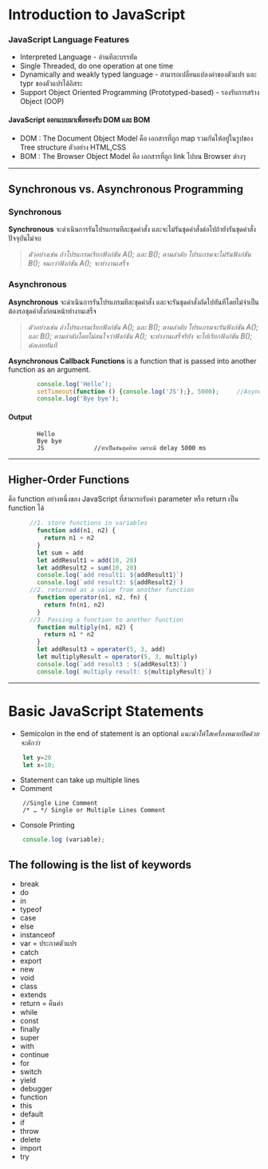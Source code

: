 # Introduction to JavaScript
### JavaScript Language Features
  * Interpreted Language - อ่านทีละบรรทัด
  * Single Threaded, do one operation at one time
  * Dynamically and weakly typed language - สามารถเปลี่ยนแปลงค่าของตัวแปร และ typr ของตัวแปรได้อิสระ
  * Support Object Oriented Programming (Prototyped-based) - รองรับการสร้าง Object (OOP)
 
#### **JavaScript ออกแบบมาเพื่อรองรับ DOM และ BOM**
  * DOM : The Document Object Model คือ เอกสารที่ถูก map รวมกันให้อยู่ในรูปของ Tree structure ตัวอย่าง HTML,CSS
  * BOM : The Browser Object Model คือ เอกสารที่ถูก link ไปบน Browser ต่างๆ
----
## Synchronous vs. Asynchronous Programming
  ### Synchronous
  **Synchronous** จะดำเนินการรันโปรแกรมทีละชุดคำสั่ง และจะไม่รันชุดคำสั่งต่อไปถ้ายังรันชุดคำสั่งปัจจุบันไม่จบ 
  > _ตัวอย่างเช่น ถ้าโปรแกรมเรียกฟังก์ชัน A(); และ B(); ตามลำดับ โปรแกรมจะไม่รันฟังก์ชัน B(); จนกว่าฟังก์ชัน A(); จะทำงานเสร็จ_
  ### Asynchronous 
  **Asynchronous** จะดำเนินการรันโปรแกรมทีละชุดคำสั่ง และจะรันชุดคำสั่งถัดไปทันทีโดยไม่จำเป็นต้องรอชุดคำสั่งก่อนหน้าทำงานเสร็จ 
  > _ตัวอย่างเช่น ถ้าโปรแกรมเรียกฟังก์ชัน A(); และ B(); ตามลำดับ โปรแกรมจะรันฟังก์ชัน A(); และ B(); ตามลำดับโดยไม่สนใจว่าฟังก์ชัน A(); 
จะทำงานเสร็จรึยัง จะไปเรียกฟังก์ชัน B(); ต่อเลยทันที_
  
  **Asynchronous Callback Functions** is a function that is passed into another function as an argument. 
```javascript
        console.log('Hello’);
        setTimeout(function () {console.log('JS');}, 5000);     //Asynchronous
        console.log('Bye bye');   
```
#### Output
``` 
        Hello
        Bye bye         
        JS              //ทำเป็นอันสุดท้าย เพราะมี delay 5000 ms
```
----
## Higher-Order Functions
   คือ function อย่างหนึ่งของ JavaScript ที่สามารถรับค่า parameter หรือ return เป็น function ได้
   
```javascript
      //1. store functions in variables
        function add(n1, n2) {
          return n1 + n2
        }
        let sum = add
        let addResult1 = add(10, 20)
        let addResult2 = sum(10, 20)
        console.log(`add result1: ${addResult1}`)
        console.log(`add result2: ${addResult2}`)
      //2. returned as a value from another function
        function operator(n1, n2, fn) {
          return fn(n1, n2)
        }
      //3. Passing a function to another function
        function multiply(n1, n2) {
          return n1 * n2
        }
        let addResult3 = operator(5, 3, add)
        let multiplyResult = operator(5, 3, multiply)
        console.log(`add result3 : ${addResult3}`)
        console.log(`multiply result: ${multiplyResult}`)
```
------
# Basic JavaScript Statements
* Semicolon in the end of statement is an optional 
    _แนะนำให้ใสเครื่องหมายปิดด้วยจะดีกว่า_
```javascript
    let y=20
    let x=10; 
```
* Statement can take up multiple lines
* Comment
```
    //Single Line Comment
    /* … */ Single or Multiple Lines Comment
```
* Console Printing
```javascript
    console.log (variable);
```
## The following is the list of keywords
   - break
   - do
   - in
   - typeof
   - case
   - else
   - instanceof
   - var       = ประกาศตัวแปร
   - catch
   - export
   - new
   - void
   - class
   - extends
   - return    = คืนค่า
   - while
   - const
   - finally
   - super  
   - with
   - continue
   - for
   - switch
   - yield
   - debugger  
   - function  
   - this
   - default
   - if
   - throw
   - delete
   - import
   - try




